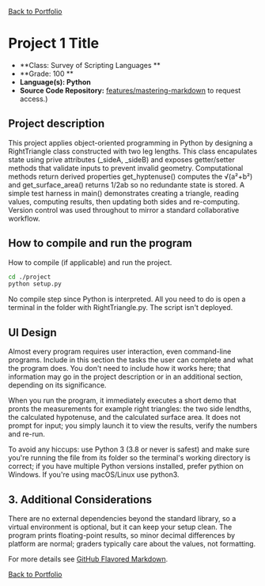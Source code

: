 [Back to Portfolio](./)

Project 1 Title
===============

-   **Class: Survey of Scripting Languages ** 
-   **Grade: 100 ** 
-   **Language(s): Python** 
-   **Source Code Repository:** [features/mastering-markdown](https://github.com/bbatey1/CSCI-301-code-repository/blob/master/lab06/Lab06.py) to request access.)

## Project description

This project applies object-oriented programming in Python by designing a RightTriangle class constructed with two leg lengths. This class encapulates state using prive attributes (_sideA, _sideB) and exposes getter/setter methods that validate inputs to prevent invalid geometry. Computational methods return derived properties get_hyptenuse() computes the √(a²+b²) and get_surface_area() returns 1/2ab so no redundante state is stored. A simple test harness in main() demonstrates creating a triangle, reading values, computing results, then updating both sides and re-computing. Version control was used throughout to mirror a standard collaborative workflow.

## How to compile and run the program

How to compile (if applicable) and run the project.

```bash
cd ./project
python setup.py
```

No compile step since Python is interpreted. All you need to do is open a terminal in the folder with RightTriangle.py. The script isn't deployed.

## UI Design

Almost every program requires user interaction, even command-line programs. Include in this section the tasks the user can complete and what the program does. You don't need to include how it works here; that information may go in the project description or in an additional section, depending on its significance.

When you run the program, it immediately executes a short demo that pronts the measurements for example right triangles: the two side lendths, the calculated hypotenuse, and the calculated surface area. It does not prompt for input; you simply launch it to view the results, verify the numbers and re-run.


 
 To avoid any hiccups: use Python 3 (3.8 or never is safest) and make sure you're running the file from its folder so the terminal's working directory is correct; if you have multiple Python versions installed, prefer pythion on Windows. If you're using macOS/Linux use python3. 

## 3. Additional Considerations

There are no external dependencies beyond the standard library, so a virtual environment is optional, but it can keep your setup clean. The program prints floating-point results, so minor decimal differences by platform are normal; graders typically care about the values, not formatting.

For more details see [GitHub Flavored Markdown](https://guides.github.com/features/mastering-markdown/).

[Back to Portfolio](./)
